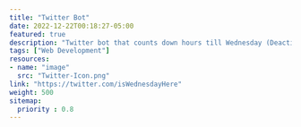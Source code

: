 ```yaml
---
title: "Twitter Bot"
date: 2022-12-22T00:18:27-05:00
featured: true
description: "Twitter bot that counts down hours till Wednesday (Deactivated)"
tags: ["Web Development"]
resources:
- name: "image"
  src: "Twitter-Icon.png"
link: "https://twitter.com/isWednesdayHere"
weight: 500
sitemap:
  priority : 0.8
---
```

